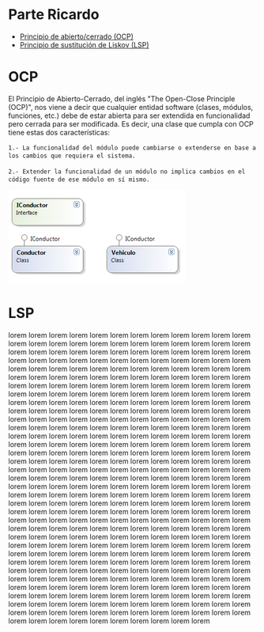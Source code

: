 # Parte Ricardo


* [Principio de abierto/cerrado (OCP)](#OCP)
* [Principio de sustitución de Liskov (LSP)](#LSP)



# OCP

<p>
    
El Principio de Abierto-Cerrado, del inglés "The Open-Close Principle (OCP)", nos viene a decir que cualquier entidad software (clases, módulos, funciones, etc.) debe de estar abierta para ser extendida en funcionalidad pero cerrada para ser modificada. Es decir, una clase que cumpla con OCP tiene estas dos características:

    1.- La funcionalidad del módulo puede cambiarse o extenderse en base a los cambios que requiera el sistema.

    2.- Extender la funcionalidad de un módulo no implica cambios en el código fuente de ese módulo en sí mismo.

<div aling="justify">
    <img  src="ejemploCoche.png" />
</div>



</p>








# LSP
lorem lorem lorem lorem lorem lorem lorem lorem lorem lorem lorem lorem lorem lorem lorem lorem lorem lorem lorem
lorem lorem lorem lorem lorem lorem lorem lorem lorem lorem lorem lorem lorem lorem lorem lorem lorem lorem lorem 
lorem lorem lorem lorem lorem lorem lorem lorem lorem lorem lorem lorem lorem lorem lorem lorem lorem lorem lorem
lorem lorem lorem lorem lorem lorem lorem lorem lorem lorem lorem lorem lorem lorem lorem lorem lorem lorem lorem 
lorem lorem lorem lorem lorem lorem lorem lorem lorem lorem lorem lorem lorem lorem lorem lorem lorem lorem lorem
lorem lorem lorem lorem lorem lorem lorem lorem lorem lorem lorem lorem lorem lorem lorem lorem lorem lorem lorem 
lorem lorem lorem lorem lorem lorem lorem lorem lorem lorem lorem lorem lorem lorem lorem lorem lorem lorem lorem
lorem lorem lorem lorem lorem lorem lorem lorem lorem lorem lorem lorem lorem lorem lorem lorem lorem lorem lorem 
lorem lorem lorem lorem lorem lorem lorem lorem lorem lorem lorem lorem lorem lorem lorem lorem lorem lorem lorem
lorem lorem lorem lorem lorem lorem lorem lorem lorem lorem lorem lorem lorem lorem lorem lorem lorem lorem lorem 
lorem lorem lorem lorem lorem lorem lorem lorem lorem lorem lorem lorem lorem lorem lorem lorem lorem lorem lorem
lorem lorem lorem lorem lorem lorem lorem lorem lorem lorem lorem lorem lorem lorem lorem lorem lorem lorem lorem 
lorem lorem lorem lorem lorem lorem lorem lorem lorem lorem lorem lorem lorem lorem lorem lorem lorem lorem lorem
lorem lorem lorem lorem lorem lorem lorem lorem lorem lorem lorem lorem lorem lorem lorem lorem lorem lorem lorem 
lorem lorem lorem lorem lorem lorem lorem lorem lorem lorem lorem lorem lorem lorem lorem lorem lorem lorem lorem
lorem lorem lorem lorem lorem lorem lorem lorem lorem lorem lorem lorem lorem lorem lorem lorem lorem lorem lorem 
lorem lorem lorem lorem lorem lorem lorem lorem lorem lorem lorem lorem lorem lorem lorem lorem lorem lorem lorem
lorem lorem lorem lorem lorem lorem lorem lorem lorem lorem lorem lorem lorem lorem lorem lorem lorem lorem lorem 
lorem lorem lorem lorem lorem lorem lorem lorem lorem lorem lorem lorem lorem lorem lorem lorem lorem lorem lorem
lorem lorem lorem lorem lorem lorem lorem lorem lorem lorem lorem lorem lorem lorem lorem lorem lorem lorem lorem 
lorem lorem lorem lorem lorem lorem lorem lorem lorem lorem lorem lorem lorem lorem lorem lorem lorem lorem lorem
lorem lorem lorem lorem lorem lorem lorem lorem lorem lorem lorem lorem lorem lorem lorem lorem lorem lorem lorem 
